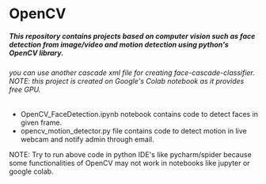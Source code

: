 # OpenCV
##### This repository contains projects based on computer vision such as face detection from image/video and motion detection using python's OpenCV library.
###### you can use another cascade xml file for creating face-cascade-classifier. NOTE: this project is created on Google's Colab notebook as it provides free GPU.

* OpenCV_FaceDetection.ipynb notebook contains code to detect faces in given frame.
* opencv_motion_detector.py file contains code to detect motion in live webcam and notify admin through email.

NOTE: Try to run above code in python IDE's like pycharm/spider because some functionalities of OpenCV may not work in notebooks like jupyter or google colab.

